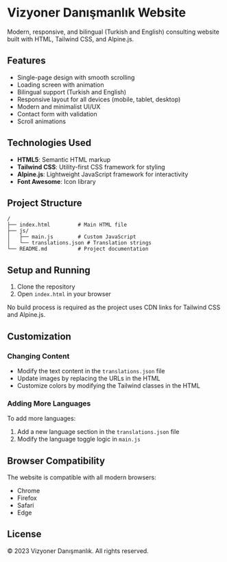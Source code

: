# Vizyoner Danışmanlık Website

Modern, responsive, and bilingual (Turkish and English) consulting website built with HTML, Tailwind CSS, and Alpine.js.

## Features

- Single-page design with smooth scrolling
- Loading screen with animation
- Bilingual support (Turkish and English)
- Responsive layout for all devices (mobile, tablet, desktop)
- Modern and minimalist UI/UX
- Contact form with validation
- Scroll animations

## Technologies Used

- **HTML5**: Semantic HTML markup
- **Tailwind CSS**: Utility-first CSS framework for styling
- **Alpine.js**: Lightweight JavaScript framework for interactivity
- **Font Awesome**: Icon library

## Project Structure

```
/
├── index.html         # Main HTML file
├── js/
│   ├── main.js        # Custom JavaScript
│   └── translations.json # Translation strings
└── README.md          # Project documentation
```

## Setup and Running

1. Clone the repository
2. Open `index.html` in your browser

No build process is required as the project uses CDN links for Tailwind CSS and Alpine.js.

## Customization

### Changing Content

- Modify the text content in the `translations.json` file
- Update images by replacing the URLs in the HTML
- Customize colors by modifying the Tailwind classes in the HTML

### Adding More Languages

To add more languages:

1. Add a new language section in the `translations.json` file
2. Modify the language toggle logic in `main.js`

## Browser Compatibility

The website is compatible with all modern browsers:
- Chrome
- Firefox
- Safari
- Edge

## License

© 2023 Vizyoner Danışmanlık. All rights reserved. 